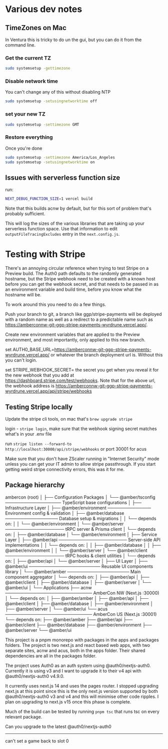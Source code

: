 # Various dev notes

## TimeZones on Mac

In Ventura this is tricky to do un the gui, but you can do it from the command line.

### Get the current TZ

```sh
sudo systemsetup -gettimezone
```

### Disable network time

You can't change any of this without disabling NTP

```sh
sudo systemsetup -setusingnetworktime off
```

### set your new TZ

```sh
sudo systemsetup -settimezone GMT
```

### Restore everything

Once you're done

```sh
sudo systemsetup -settimezone America/Los_Angeles
sudo systemsetup -setusingnetworktime on
```

## Issues with serverless function size

run:

```sh
NEXT_DEBUG_FUNCTION_SIZE=1 vercel build
```

Note that this builds acnw by default, but for this sort of problem that's probably sufficient.

This will log the sizes of the various libraries that are taking up your serverless function space.  Use that information to edit `outputFileTracingExcludes` entry in the `next.config.js`.


# Testing with Stripe

There's an annoying circular reference when trying to test Stripe on a Preview build.  The Auth0 path defaults to the randomly generated hostname, but the Stripe webhook need to be created with a known host before you can get the webhook secret, and that needs to be passed in as an environment variable and build time, before you know what the hostname will be.

To work around this you need to do a few things.

Push your branch to git, a branch like ggp/stripe-payments will be deployed with a random name as well as a redirect to a predictable name such as https://amberconnw-git-ggp-stripe-payments-wyrdrune.vercel.app/.

Create new environment variables that are applied to the Preview environment, and most importantly, only applied to this new branch.

set AUTH0_BASE_URL=https://amberconnw-git-ggp-stripe-payments-wyrdrune.vercel.app/ or whatever the branch deployment url is.  Without this you can't login.

set STRIPE_WEBHOOK_SECRET= the secret you get when you reveal it for the new webhook that you add at https://dashboard.stripe.com/test/webhooks.  Note that for the above url, the webhook address is 
https://amberconnw-git-ggp-stripe-payments-wyrdrune.vercel.app/api/stripe/webhooks

## Testing Stripe locally

Update the stripe cli tools, on mac that's `brew upgrade stripe`

login - `stripe login`, make sure that the webhook signing secret matches what's in your .env file

run `stripe listen --forward-to http://localhost:30000/api/stripe/webhooks` or port 30001 for acus

Make sure that you don't have ZScaler running in "Internet Security" mode unless you can get your IT admin to allow stripe passthrough.  If you start getting weird stripe connectivity errors, this was it for me.

## Package hierarchy

ambercon (root)
│
├── Configuration Packages
│   └── @amber/tsconfig ────────────────── TypeScript base configurations
│
├── Infrastructure Layer
│   ├── @amber/environment ────────────── Environment config & validation
│   ├── @amber/database ───────────────── Database setup & migrations
│   │   └── depends on:
│   │       └── @amber/environment
│   └── @amber/server ─────────────────── tRPC server & Prisma client
│       └── depends on:
│           ├── @amber/database
│           └── @amber/environment
│
├── Service Layer
│   ├── @amber/api ────────────────────── Server-side API implementations
│   │   └── depends on:
│   │       ├── @amber/database
│   │       ├── @amber/environment
│   │       └── @amber/server
│   └── @amber/client ─────────────────── tRPC hooks & client utilities
│       └── depends on:
│           ├── @amber/api
│           └── @amber/server
│
├── UI Layer
│   ├── @amber/ui ─────────────────────── Reusable UI components library
│   └── @amber/amber ──────────────────── Main component aggregator
│       └── depends on:
│           ├── @amber/api
│           ├── @amber/client
│           ├── @amber/database
│           ├── @amber/server
│           └── @amber/ui
│
└── Applications
    ├── acnw ──────────────────────────── AmberCon NW (Next.js :30000)
    │   └── depends on:
    │       ├── @amber/amber
    │       ├── @amber/api
    │       ├── @amber/client
    │       ├── @amber/database
    │       ├── @amber/environment
    │       ├── @amber/server
    │       └── @amber/ui
    └── acus ──────────────────────────── AmberCon US (Next.js :30001)
        └── depends on:
            ├── @amber/amber
            ├── @amber/api
            ├── @amber/client
            ├── @amber/database
            ├── @amber/environment
            ├── @amber/server
            └── @amber/ui

This project is a pnpm monorepo with packages in the apps and packages folders.  The project is two next.js and react based web apps, with two separate sites, acnw and acus, both in the apps folder.  Their shared dependencies are all in the packages folder.

The project uses Auth0 as an auth system using @auth0/nextjs-auth0.  Currently it is using v3 and I want to upgrade it to their v4 api with @auth0/nextjs-auth0 v4.9.0.

It currently uses next.js 14 and uses the pages router.  I stopped upgrading next.js at this point since this is the only next.js version supported by both @auth0/nextjs-auth0 v3 and v4 and this will minimise other code ripples. I plan on upgrading to next.js v15 once this phase is complete.

Much of the build can be tested by running `pnpm tsc` that runs tsc on every relevant package.

Can you upgrade to the latest @auth0/nextjs-auth0

---

can't set a game back to slot 0